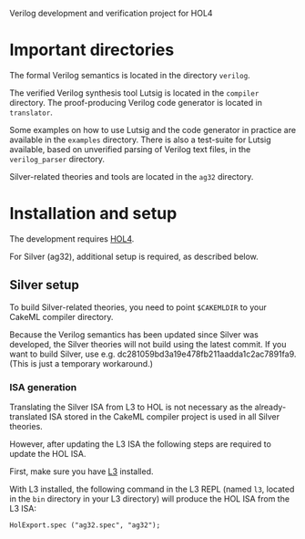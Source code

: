 Verilog development and verification project for HOL4

# Important directories

The formal Verilog semantics is located in the directory `verilog`.

The verified Verilog synthesis tool Lutsig is located in the `compiler` directory. The proof-producing Verilog code generator is located in `translator`.

Some examples on how to use Lutsig and the code generator in practice are available in the `examples` directory. There is also a test-suite for Lutsig available, based on unverified parsing of Verilog text files, in the `verilog_parser` directory.

Silver-related theories and tools are located in the `ag32` directory.

# Installation and setup

The development requires [HOL4](https://hol-theorem-prover.org).

For Silver (ag32), additional setup is required, as described below.

## Silver setup

To build Silver-related theories, you need to point `$CAKEMLDIR` to your CakeML compiler directory.

Because the Verilog semantics has been updated since Silver was developed, the Silver theories will not build using the latest commit. If you want to build Silver, use e.g. dc281059bd3a19e478fb211aadda1c2ac7891fa9. (This is just a temporary workaround.)

### ISA generation

Translating the Silver ISA from L3 to HOL is not necessary as the already-translated ISA stored in the CakeML compiler project is used in all Silver theories.

However, after updating the L3 ISA the following steps are required to update the HOL ISA.

First, make sure you have [L3](http://www.cl.cam.ac.uk/~acjf3/l3) installed.

With L3 installed, the following command in the L3 REPL (named `l3`, located in the `bin` directory in your L3 directory) will produce the HOL ISA from the L3 ISA:

```
HolExport.spec ("ag32.spec", "ag32");
```
